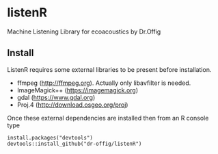 # listenR
Machine Listening Library for ecoacoustics by Dr.Offig

## Install
ListenR requires some external libraries to be present before installation.
- ffmpeg (http://ffmpeg.org). Actually only libavfilter is needed.
- ImageMagick++ (https://imagemagick.org)
- gdal (https://www.gdal.org)
- Proj.4 (http://download.osgeo.org/proj) 

Once these external dependencies are installed then from an R console type
```code
install.packages("devtools")
devtools::install_github("dr-offig/listenR")
```

